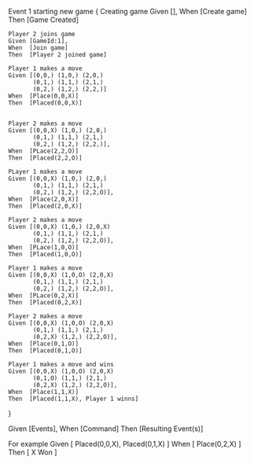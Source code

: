 Event 1 starting new game
{
	Creating game
	Given [], 
	When  [Create game]
	Then  [Game Created]


	Player 2 joins game
	Given [GameId:1], 
	When  [Join game]
	Then  [Player 2 joined game]

	Player 1 makes a move
	Given [(0,0,) (1,0,) (2,0,)
	       (0,1,) (1,1,) (2,1,)
	       (0,2,) (1,2,) (2,2,)]
	When  [Place(0,0,X)]
	Then  [Placed(0,0,X)]


	Player 2 makes a move
	Given [(0,0,X) (1,0,) (2,0,)
	       (0,1,) (1,1,) (2,1,)
	       (0,2,) (1,2,) (2,2,)], 
	When  [PLace(2,2,O)]
	Then  [Placed(2,2,O)]

	PLayer 1 makes a move
	Given [(0,0,X) (1,0,) (2,0,)
	       (0,1,) (1,1,) (2,1,)
	       (0,2,) (1,2,) (2,2,O)], 
	When  [Place(2,0,X)]
	Then  [Placed(2,0,X)]

	Player 2 makes a move
	Given [(0,0,X) (1,0,) (2,0,X)
	       (0,1,) (1,1,) (2,1,)
	       (0,2,) (1,2,) (2,2,O)], 
	When  [PLace(1,0,O)]
	Then  [Placed(1,0,O)]

	Player 1 makes a move
	Given [(0,0,X) (1,0,O) (2,0,X)
	       (0,1,) (1,1,) (2,1,)
	       (0,2,) (1,2,) (2,2,O)], 
	When  [PLace(0,2,X)]
	Then  [Placed(0,2,X)]

	Player 2 makes a move
	Given [(0,0,X) (1,0,O) (2,0,X)
	       (0,1,) (1,1,) (2,1,)
	       (0,2,X) (1,2,) (2,2,O)], 
	When  [Place(0,1,O)]
	Then  [Placed(0,1,O)]

	Player 1 makes a move and wins
	Given [(0,0,X) (1,0,O) (2,0,X)
	       (0,1,O) (1,1,) (2,1,)
	       (0,2,X) (1,2,) (2,2,O)], 
	When  [Place(1,1,X)]
	Then  [Placed(1,1,X), Player 1 winns]
}


Given [Events], 
When [Command]
Then [Resulting Event(s)]


For example
Given [ Placed(0,0,X), Placed(0,1,X) ]
When [ Place(0,2,X) ]
Then [ X Won ]


